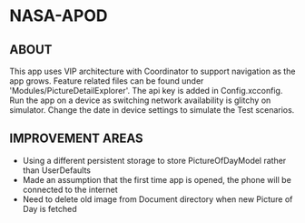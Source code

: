 # NASA-APOD

## ABOUT
This app uses VIP architecture with Coordinator to support navigation as the app grows. Feature related files can be found under 'Modules/PictureDetailExplorer'. The api key is added in Config.xcconfig. Run the app on a device as switching network availability is glitchy on simulator. Change the date in device settings to simulate the Test scenarios. 

## IMPROVEMENT AREAS
- Using a different persistent storage to store PictureOfDayModel rather than UserDefaults
- Made an assumption that the first time app is opened, the phone will be connected to the internet
- Need to delete old image from Document directory when new Picture of Day is fetched
